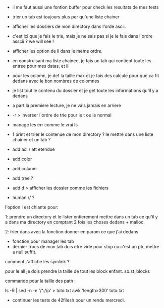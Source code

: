 - il me faut aussi une fontion buffer pour
  check les resultats de mes tests

- trier un tab est toujours plus per qu'une liste chainer

- afficher les dossiers de mon directory dans l'orde ascii.
- c'est ici que je fais le trie, mais je ne sais pas si je le 
  fais dans l'ordre asscii ? we will see ! 

- afficher les option de ll dans le meme ordre.

- en construisant ma liste chainee, 
  je fais un tab qui contient toute les entree pour 
  mes datas, et il
  
- pour les colomn, je def la taille max
  et je fais des calcule pour que ca fit dedans
  avec le bon nombres de colomnes
  
- je list tout le contenu du dossier et je 
  get toute les informations qu'il y a dedans
  
- a part la premiere lecture, je ne vais jamais en arriere

- -r > inverser l'ordre de trie pour le t ou le normal

- manage les err comme le vrai ls

- 1 print et trier le contenue de mon directory ?
  le mettre dans une liste chainer et un tab ?



- add acl / att etendue
- add color
- add colunm
- add tree ?
- add d > afficher les dossier comme les fichiers
- human // ?

l'option l est chiante pour:



1: prendre un directory et le lister entierement
   mettre dans un tab ce qu'il y a dans ma directory
   en comptant 2 fois les choses dedans + malloc.
   
2: trier dans avec la fonction donner en param ce que j'ai dedans
   - fonction pour manager les tab
   - dernier trucs de mon tab dois etre vide pour stop ou 
     c'est un ptr, mettre a null suffit. 

comment j'affiche les symlink ? 


pour le all je dois prendre la taille de tout les block enfant.
sb.st_blocks

commande pour la taille des path : 

ls -R | sed -n -e '/^\.\//p' > toto.txt
awk 'length>300' toto.txt


- continuer les tests de 42filesh pour un rendu mercredi.











